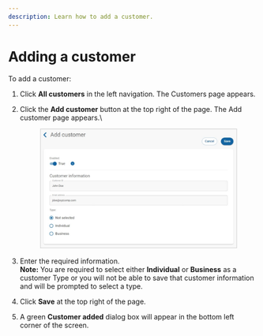 ```yaml
---
description: Learn how to add a customer.
---
```


# Adding a customer

To add a customer:

1. Click **All customers** in the left navigation. The Customers page appears.
2.  Click the **Add customer** button at the top right of the page. The Add customer page appears.\


    <figure><img src="../../../.gitbook/assets/doc-324 Customer Type Add Customer.png" alt=""><figcaption></figcaption></figure>
3. Enter the required information.\
   **Note:** You are required to select either **Individual** or **Business** as a customer Type or you will not be able to save that customer information and will be prompted to select a type.
4. Click **Save** at the top right of the page.
5. A green **Customer added** dialog box will appear in the bottom left corner of the screen.
